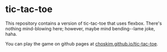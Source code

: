 # tic-tac-toe
This repository contains a version of tic-tac-toe that uses flexbox. There's nothing mind-blowing here; however, maybe mind bending--lame joke, haha.

You can play the game on github pages at [choskim.github.io/tic-tac-toe](http://choskim.github.io/tic-tac-toe/).
